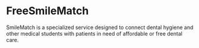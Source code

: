 # FreeSmileMatch
SmileMatch is a specialized service designed to connect dental hygiene and other medical students with patients in need of affordable or free dental care. 
